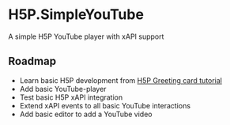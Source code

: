 # H5P.SimpleYouTube
A simple H5P YouTube player with xAPI support

## Roadmap
* Learn basic H5P development from [H5P Greeting card tutorial](https://h5p.org/tutorial-greeting-card)
* Add basic YouTube-player
* Test basic H5P xAPI integration
* Extend xAPI events to all basic YouTube interactions
* Add basic editor to add a YouTube video
